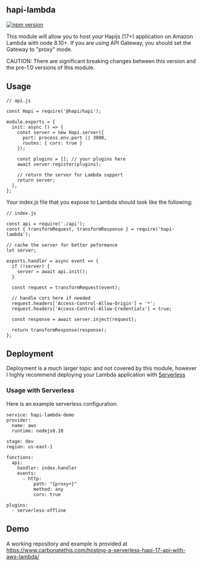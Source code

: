 hapi-lambda
-------------

[![npm version](https://badge.fury.io/js/hapi-lambda.svg)](https://badge.fury.io/js/hapi-lambda)

This module will allow you to host your Hapijs (17+) application on Amazon Lambda with node 8.10+. 
If you are using API Gateway, you should set the Gateway to "proxy" mode.

CAUTION: There are significant breaking changes between this version and the pre-1.0 versions of this module.

## Usage

```
// api.js

const Hapi = require('@hapi/hapi');

module.exports = {
  init: async () => {
    const server = new Hapi.server({
      port: process.env.port || 3000,
      routes: { cors: true }
    });

    const plugins = []; // your plugins here
    await server.register(plugins);

    // return the server for Lambda support
    return server;
  },
};
```

Your index.js file that you expose to Lambda should look like the following:

```
// index.js

const api = require('./api');
const { transformRequest, transformResponse } = require('hapi-lambda');

// cache the server for better peformance
let server;

exports.handler = async event => {
  if (!server) {
    server = await api.init();
  }

  const request = transformRequest(event);

  // handle cors here if needed
  request.headers['Access-Control-Allow-Origin'] = '*';
  request.headers['Access-Control-Allow-Credentials'] = true;

  const response = await server.inject(request);

  return transformResponse(response);
};
```

## Deployment

Deployment is a much larger topic and not covered by this module, however I highly recommend deploying your Lambda application with [Serverless](https://serverless.com/)

### Usage with Serverless

Here is an example serverless configuration.

```
service: hapi-lambda-demo
provider:
  name: aws
  runtime: nodejs8.10

stage: dev
region: us-east-1

functions:
  api:
    handler: index.handler
    events:
      - http:
          path: "{proxy+}"
          method: any
          cors: true

plugins:
  - serverless-offline
```

## Demo

A working repository and example is provided at https://www.carbonatethis.com/hosting-a-serverless-hapi-17-api-with-aws-lambda/